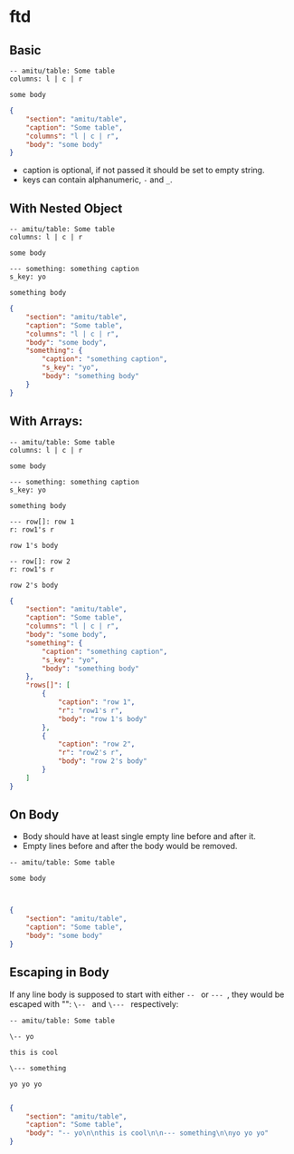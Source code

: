 # ftd


## Basic

```
-- amitu/table: Some table
columns: l | c | r 

some body
```

```json
{
    "section": "amitu/table",
    "caption": "Some table",
    "columns": "l | c | r",
    "body": "some body"
}
```

- caption is optional, if not passed it should be set to empty string.
- keys can contain alphanumeric, `-` and `_`.

## With Nested Object

```
-- amitu/table: Some table
columns: l | c | r 

some body

--- something: something caption
s_key: yo

something body
```

```json
{
    "section": "amitu/table",
    "caption": "Some table",
    "columns": "l | c | r",
    "body": "some body",
    "something": {
        "caption": "something caption",
        "s_key": "yo",
        "body": "something body"
    }
}
```

## With Arrays:

```
-- amitu/table: Some table
columns: l | c | r 

some body

--- something: something caption
s_key: yo

something body

--- row[]: row 1
r: row1's r

row 1's body

-- row[]: row 2
r: row1's r

row 2's body
```

```json
{
    "section": "amitu/table",
    "caption": "Some table",
    "columns": "l | c | r",
    "body": "some body",
    "something": {
        "caption": "something caption",
        "s_key": "yo",
        "body": "something body"
    },
    "rows[]": [
        { 
            "caption": "row 1",
            "r": "row1's r",
            "body": "row 1's body"
        },
        { 
            "caption": "row 2",
            "r": "row2's r",
            "body": "row 2's body"
        }
    ]
}
```

## On Body

- Body should have at least single empty line before and after it.
- Empty lines before and after the body would be removed.

```
-- amitu/table: Some table

some body



```

```json
{
    "section": "amitu/table",
    "caption": "Some table",
    "body": "some body"
}
```

## Escaping in Body

If any line body is supposed to start with either `-- ` or `--- `, they would be escaped with "\": `\-- ` and `\--- ` respectively:

```
-- amitu/table: Some table

\-- yo

this is cool

\--- something

yo yo yo


```

```json
{
    "section": "amitu/table",
    "caption": "Some table",
    "body": "-- yo\n\nthis is cool\n\n--- something\n\nyo yo yo"
}
```

